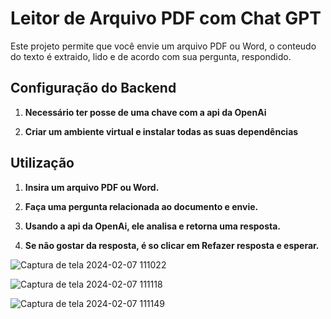 # Leitor de Arquivo PDF com Chat GPT

Este projeto permite que você envie um arquivo PDF ou Word, o conteudo do texto é extraido, lido e de acordo com sua pergunta, respondido.

## Configuração do Backend

1. **Necessário ter posse de uma chave com a api da OpenAi**
   
2. **Criar um ambiente virtual e instalar todas as suas dependências**

## Utilização

1. **Insira um arquivo PDF ou Word.**

2. **Faça uma pergunta relacionada ao documento e envie.**

3. **Usando a api da OpenAi, ele analisa e retorna uma resposta.**

4. **Se não gostar da resposta, é so clicar em Refazer resposta e esperar.**



![Captura de tela 2024-02-07 111022](https://github.com/paulovarrone/chatPDF/assets/100317569/9f9b8eda-ce5a-475c-851d-9d1a037dae7b)

![Captura de tela 2024-02-07 111118](https://github.com/paulovarrone/chatPDF/assets/100317569/d5ba75ab-79e3-437f-b6fe-843020453884)

![Captura de tela 2024-02-07 111149](https://github.com/paulovarrone/chatPDF/assets/100317569/b9b388a5-b480-4e6d-ac2f-02f9e2a8123c)

